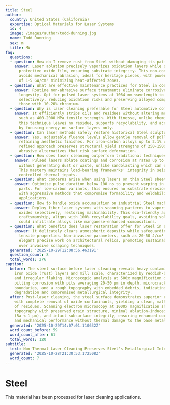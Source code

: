 ```yaml
---
title: Steel
author:
  country: United States (California)
  expertise: Optical Materials for Laser Systems
  id: 4
  image: /images/author/todd-dunning.jpg
  name: Todd Dunning
  sex: m
  title: MA
faq:
  questions:
  - question: How do I remove rust from Steel without damaging its patina?
    answer: Laser ablation precisely vaporizes oxidation layers while sparing the
      protective oxide film, ensuring substrate integrity. This non-contact process
      avoids mechanical abrasion, ideal for heritage pieces, with power densities
      of 1-5 GW/cm² minimizing heat-affected zones.
  - question: What are effective maintenance practices for Steel in coastal areas?
    answer: Routine non-abrasive surface treatments eliminate corrosive buildup, enhancing
      longevity. Opt for pulsed laser systems at 1064 nm wavelength to target contaminants
      selectively, reducing oxidation risks and preserving alloyed compositions like
      those with 10-20% chromium.
  - question: Why is laser cleaning preferable for Steel automotive components?
    answer: It efficiently strips oils and residues without altering mechanical properties
      such as 400-2000 MPa tensile strength. With finesse, unlike chemical methods,
      this technique leaves no residue, supports recyclability, and accelerates production
      by focusing energy on surface layers only.
  - question: Can laser methods safely restore historical Steel sculptures?
    answer: Yes, adjustable fluence levels allow gentle removal of pollutants while
      retaining aesthetic finishes. For iron-carbon alloys up to 2.1% carbon, this
      refined approach preserves structural yield strengths of 250-1500 MPa, outperforming
      abrasive alternatives that risk surface deformation.
  - question: How does laser cleaning outperform traditional techniques on Steel bridges?
    answer: Pulsed lasers ablate coatings and corrosion at rates up to 10 m²/hour
      without generating dust or waste, unlike sandblasting which can embed particles.
      This mastery maintains load-bearing frameworks' integrity in seismic zones through
      controlled thermal inputs.
  - question: What concerns arise when using lasers on thin Steel sheets?
    answer: Optimize pulse duration below 100 ns to prevent warping in heat-sensitive
      parts. For low-carbon variants, this ensures no substrate erosion, contrasting
      with aggressive methods that compromise formability and weldability in manufacturing
      applications.
  - question: How to handle oxide accumulation on industrial Steel machinery?
    answer: Deploy fiber laser systems with scanning patterns to vaporize surface
      oxides selectively, restoring machinability. This eco-friendly approach, embodying
      craftsmanship, aligns with 100% recyclability goals, avoiding solvents that
      could infiltrate alloys like manganese-enhanced compositions.
  - question: What benefits does laser restoration offer for Steel in art conservation?
    answer: It delicately clears atmospheric deposits while safeguarding patina and
      tensile properties. Non-invasive parameters, such as 20-50 J/cm² energy, enable
      elegant precise work on architectural relics, promoting sustainable preservation
      over invasive scraping techniques.
  generated: '2025-10-29T12:08:56.463191'
  question_count: 8
  total_words: 276
caption:
  before: The steel surface before laser cleaning reveals heavy contamination by adherent
    iron oxide (rust) layers and mill scale, characterized by reddish-brown particulates
    and irregular flaking. Microscopic analysis at 500x magnification discloses extensive
    pitting corrosion with pits averaging 20-50 μm in depth, microcracks along grain
    boundaries, and a rough topography with embedded debris, indicating oxidative
    degradation and compromised metallurgical integrity.
  after: Post-laser cleaning, the steel surface demonstrates superior restoration
    with complete removal of oxide contaminants, yielding a clean, matte finish devoid
    of residues. Scanning electron microscopy at 1000x magnification shows a smooth
    topography with preserved grain structure, minimal ablation-induced micro-roughness
    (Ra < 1 μm), and intact subsurface integrity, ensuring enhanced corrosion resistance
    and mechanical performance without thermal damage to the base metal.
  generated: '2025-10-29T14:07:01.110632Z'
  word_count_before: 59
  word_count_after: 61
  total_words: 120
subtitle:
  text: Non-Thermal Laser Cleaning Preserves Steel's Metallurgical Integrity
  generated: '2025-10-28T21:30:53.172508Z'
  word_count: 7
---
```


# Steel

This material has been processed for laser cleaning applications.
